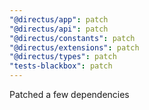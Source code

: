 ```yaml
---
"@directus/app": patch
"@directus/api": patch
"@directus/constants": patch
"@directus/extensions": patch
"@directus/types": patch
"tests-blackbox": patch
---
```


Patched a few dependencies
